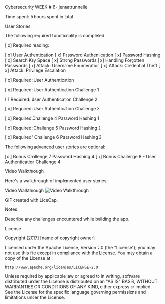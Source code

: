 Cybersecurity WEEK # 6- jennatrunnelle

Time spent: 5 hours spent in total

User Stories

The following required functionality is completed:

[ x] Required reading:

[ x] User Authentication
[ x] Password Authentication
[ x] Password Hashing
[ x] Search Key Space
[ x] Strong Passwords
[ x] Handling Forgotten Passwords
[ x] Attack: Username Enumeration
[ x] Attack: Credential Theft
[ x] Attack: Privilege Escalation

[ x] Required: User Authentication

[ x] Required: User Authentication Challenge 1

[  ] Required: User Authentication Challenge 2

[ x] Required: User Authentication Challenge 3

[ x] Required:Challenge 4 Password Hashing 1

[ x] Required: Challenge 5 Password Hashing 2

[ x] Required" Challenge 6 Password Hashing 3

The following advanced user stories are optional:

[x ] Bonus Challenge 7 Password Hashing 4
[ x] Bonus Challenge 8 - User Authentication Challenge 4

Video Walkthrough

Here's a walkthrough of implemented user stories:

Video Walkthrough
<img src='http://i.imgur.com/9B2jdZS.gif' title='Video Walkthrough' width='' alt='Video Walkthrough' />


GIF created with LiceCap.

Notes

Describe any challenges encountered while building the app.

License

Copyright [2017] [name of copyright owner]

Licensed under the Apache License, Version 2.0 (the "License");
you may not use this file except in compliance with the License.
You may obtain a copy of the License at

    http://www.apache.org/licenses/LICENSE-2.0

Unless required by applicable law or agreed to in writing, software
distributed under the License is distributed on an "AS IS" BASIS,
WITHOUT WARRANTIES OR CONDITIONS OF ANY KIND, either express or implied.
See the License for the specific language governing permissions and
limitations under the License.
